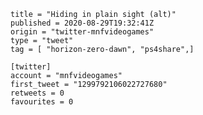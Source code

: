```
title = "Hiding in plain sight (alt)"
published = 2020-08-29T19:32:41Z
origin = "twitter-mnfvideogames"
type = "tweet"
tag = [ "horizon-zero-dawn", "ps4share",]

[twitter]
account = "mnfvideogames"
first_tweet = "1299792106022727680"
retweets = 0
favourites = 0
```

<p class='image'><img src='https://mnf.m17s.net/2020/08/29/EgnKCCHXgAIthR6.jpg' alt=''></p>

